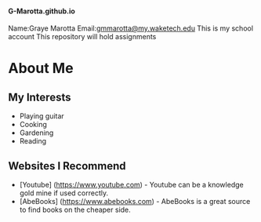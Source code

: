#### G-Marotta.github.io
Name:Graye Marotta Email:gmmarotta@my.waketech.edu
This is my school account
This repository will hold assignments
# About Me
## My Interests
* Playing guitar
* Cooking
* Gardening
* Reading
## Websites I Recommend
* [Youtube] (https://www.youtube.com) - Youtube can be a knowledge gold mine if used correctly.
* [AbeBooks] (https://www.abebooks.com) - AbeBooks is a great source to find books on the cheaper side.

